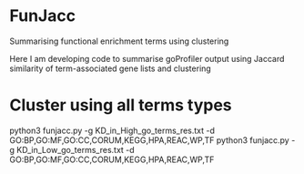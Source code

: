 # FunJacc
Summarising functional enrichment terms using clustering

Here I am developing code to summarise goProfiler output using Jaccard similarity of term-associated gene lists and clustering

# Cluster using all terms types
python3  funjacc.py -g KD_in_High_go_terms_res.txt -d GO:BP,GO:MF,GO:CC,CORUM,KEGG,HPA,REAC,WP,TF
python3  funjacc.py -g KD_in_Low_go_terms_res.txt -d GO:BP,GO:MF,GO:CC,CORUM,KEGG,HPA,REAC,WP,TF
